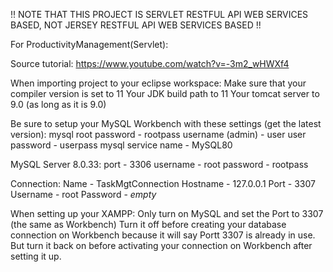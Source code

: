!! NOTE THAT THIS PROJECT IS SERVLET RESTFUL API WEB SERVICES BASED, NOT JERSEY RESTFUL API WEB SERVICES BASED !!

For ProductivityManagement(Servlet):

Source tutorial:
  https://www.youtube.com/watch?v=-3m2_wHWXf4

When importing project to your eclipse workspace:
  Make sure that your compiler version is set to 11
  Your JDK build path to 11
  Your tomcat server to 9.0 (as long as it is 9.0)
  

Be sure to setup your MySQL Workbench with these settings (get the latest version):
  mysql root password - rootpass
  username (admin) - user
  user password - userpass
  mysql service name - MySQL80

  MySQL Server 8.0.33:
  port - 3306
  username - root
  password - rootpass

  Connection:
  Name - TaskMgtConnection
  Hostname - 127.0.0.1
  Port - 3307
  Username - root
  Password - *empty*

When setting up your XAMPP:
  Only turn on MySQL and set the Port to 3307 (the same as Workbench)
  Turn it off before creating your database connection on Workbench because it will say Portt 3307 is already in use.
  But turn it back on before activating your connection on Workbench after setting it up.
